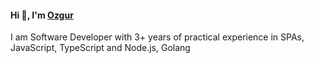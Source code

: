 #### Hi 👋, I'm [Ozgur](https://www.nozgurozturk.com)

I am Software Developer with 3+ years of practical experience in SPAs, JavaScript, TypeScript and Node.js, Golang

